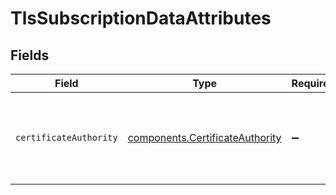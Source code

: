 # TlsSubscriptionDataAttributes


## Fields

| Field                                                                                     | Type                                                                                      | Required                                                                                  | Description                                                                               |
| ----------------------------------------------------------------------------------------- | ----------------------------------------------------------------------------------------- | ----------------------------------------------------------------------------------------- | ----------------------------------------------------------------------------------------- |
| `certificateAuthority`                                                                    | [components.CertificateAuthority](../../../sdk/models/components/certificateauthority.md) | :heavy_minus_sign:                                                                        | The entity that issues and certifies the TLS certificates for your subscription.          |